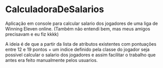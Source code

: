 # CalculadoraDeSalarios
Aplicação em console para calcular salario dos jogadores de uma liga de Winning Eleven online. (Também não entendi bem, mas meus amigos precisavam e eu fiz kkkk)

A ideia é de que a partir da lista de atributos existentes com pontuações entre 12 e 19 pontos + um indice definido pela classe do jogador seja possivel calcular o salario dos jogadores e assim facilitar o trabalho que antes era feito manualmente pelos usuarios.

